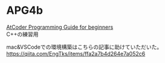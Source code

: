 # APG4b
[AtCoder Programming Guide for beginners](https://atcoder.jp/contests/APG4b)  
C++の練習用

mac&VSCodeでの環境構築はこちらの記事に助けていただいた。  
https://qiita.com/EngTks/items/ffa2a7b4d264e7a052c6
